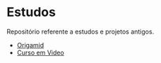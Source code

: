# Estudos
 Repositório referente a estudos e projetos antigos.

<ul>
    <li><a href="https://github.com/fwnis/estudos/tree/main/origamid">Origamid</a></li>
    <li><a href="https://github.com/fwnis/estudos/tree/main/cursoemvideo">Curso em Video</a></li>
</ul>
